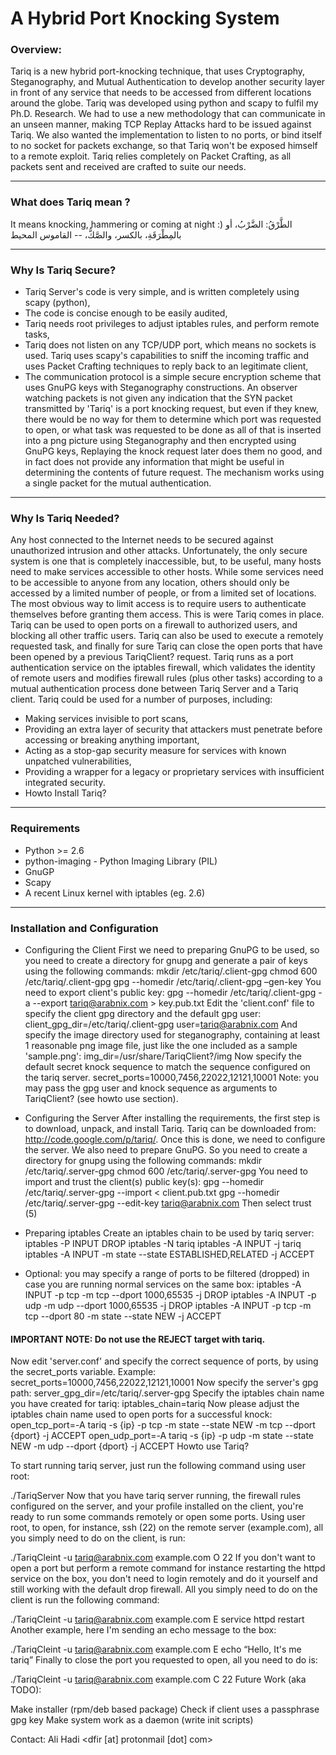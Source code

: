# A Hybrid Port Knocking System

### Overview:
Tariq is a new hybrid port-knocking technique, that uses Cryptography, Steganography, and Mutual Authentication to develop another security layer in front of any service that needs to be accessed from different locations around the globe. Tariq was developed using python and scapy to fulfil my Ph.D. Research. We had to use a new methodology that can communicate in an unseen manner, making TCP Replay Attacks hard to be issued against Tariq. We also wanted the implementation to listen to no ports, or bind itself to no socket for packets exchange, so that Tariq won't be exposed himself to a remote exploit. Tariq relies completely on Packet Crafting, as all packets sent and received are crafted to suite our needs.

---
### What does Tariq mean ?
It means knocking, hammering or coming at night :)
الطَّرْقُ: الضَّرْبُ، أو بالمِطْرَقَةِ، بالكسر، والصَّكُّ، -- القاموس المحيط

---
### Why Is Tariq Secure?
- Tariq Server's code is very simple, and is written completely using scapy (python),
- The code is concise enough to be easily audited,
- Tariq needs root privileges to adjust iptables rules, and perform remote tasks,
- Tariq does not listen on any TCP/UDP port, which means no sockets is used. Tariq uses scapy's capabilities to sniff the incoming traffic and uses Packet Crafting techniques to reply back to an legitimate client,
- The communication protocol is a simple secure encryption scheme that uses GnuPG keys with Steganography constructions. An observer watching packets is not given any indication that the SYN packet transmitted by 'Tariq' is a port knocking request, but even if they knew, there would be no way for them to determine which port was requested to open, or what task was requested to be done as all of that is inserted into a png picture using Steganography and then encrypted using GnuPG keys,
Replaying the knock request later does them no good, and in fact does not provide any information that might be useful in determining the contents of future request. The mechanism works using a single packet for the mutual authentication.

---
### Why Is Tariq Needed?
Any host connected to the Internet needs to be secured against unauthorized intrusion and other attacks. Unfortunately, the only secure system is one that is completely inaccessible, but, to be useful, many hosts need to make services accessible to other hosts. While some services need to be accessible to anyone from any location, others should only be accessed by a limited number of people, or from a limited set of locations. The most obvious way to limit access is to require users to authenticate themselves before granting them access. This is were Tariq comes in place. Tariq can be used to open ports on a firewall to authorized users, and blocking all other traffic users. Tariq can also be used to execute a remotely requested task, and finally for sure Tariq can close the open ports that have been opened by a previous TariqClient? request. Tariq runs as a port authentication service on the iptables firewall, which validates the identity of remote users and modifies firewall rules (plus other tasks) according to a mutual authentication process done between Tariq Server and a Tariq client. Tariq could be used for a number of purposes, including:
- Making services invisible to port scans,
- Providing an extra layer of security that attackers must penetrate before accessing or breaking anything important,
- Acting as a stop-gap security measure for services with known unpatched vulnerabilities,
- Providing a wrapper for a legacy or proprietary services with insufficient integrated security.
- Howto Install Tariq?

---
### Requirements
- Python >= 2.6
- python-imaging - Python Imaging Library (PIL)
- GnuGP
- Scapy
- A recent Linux kernel with iptables (eg. 2.6)

---
### Installation and Configuration
- Configuring the Client
First we need to preparing GnuPG to be used, so you need to create a directory for gnupg and generate a pair of keys using the following commands: mkdir /etc/tariq/.client-gpg chmod 600 /etc/tariq/.client-gpg gpg --homedir /etc/tariq/.client-gpg –gen-key
You need to export client's public key: gpg --homedir /etc/tariq/.client-gpg -a --export tariq@arabnix.com > key.pub.txt
Edit the 'client.conf' file to specify the client gpg directory and the default gpg user: client_gpg_dir=/etc/tariq/.client-gpg user=tariq@arabnix.com
And specify the image directory used for steganography, containing at least 1 reasonable png image file, just like the one included as a sample 'sample.png': img_dir=/usr/share/TariqClient?/img
Now specify the default secret knock sequence to match the sequence configured on the tariq server.
secret_ports=10000,7456,22022,12121,10001
Note: you may pass the gpg user and knock sequence as arguments to TariqClient? (see howto use section).

- Configuring the Server
After installing the requirements, the first step is to download, unpack, and install Tariq. Tariq can be downloaded from: http://code.google.com/p/tariq/. Once this is done, we need to configure the server. We also need to prepare GnuPG. So you need to create a directory for gnupg using the following commands: mkdir /etc/tariq/.server-gpg chmod 600 /etc/tariq/.server-gpg
You need to import and trust the client(s) public key(s): gpg --homedir /etc/tariq/.server-gpg --import < client.pub.txt gpg --homedir /etc/tariq/.server-gpg --edit-key tariq@arabnix.com
Then select trust (5)
- Preparing iptables
Create an iptables chain to be used by tariq server: iptables -P INPUT DROP iptables -N tariq iptables -A INPUT -j tariq iptables -A INPUT -m state --state ESTABLISHED,RELATED -j ACCEPT
- Optional:
you may specify a range of ports to be filtered (dropped) in case you are running normal services on the same box: iptables -A INPUT -p tcp -m tcp --dport 1000,65535 -j DROP iptables -A INPUT -p udp -m udp --dport 1000,65535 -j DROP iptables -A INPUT -p tcp -m tcp --dport 80 -m state --state NEW -j ACCEPT

#### IMPORTANT NOTE: Do not use the REJECT target with tariq.
Now edit 'server.conf' and specify the correct sequence of ports, by using the secret_ports variable. Example: secret_ports=10000,7456,22022,12121,10001
Now specify the server's gpg path: server_gpg_dir=/etc/tariq/.server-gpg
Specify the iptables chain name you have created for tariq: iptables_chain=tariq
Now please adjust the iptables chain name used to open ports for a successful knock: open_tcp_port=-A tariq -s {ip} -p tcp -m state --state NEW -m tcp --dport {dport} -j ACCEPT open_udp_port=-A tariq -s {ip} -p udp -m state --state NEW -m udp --dport {dport} -j ACCEPT
Howto use Tariq?

To start running tariq server, just run the following command using user root:

./TariqServer
Now that you have tariq server running, the firewall rules configured on the server, and your profile installed on the client, you're ready to run some commands remotely or open some ports. Using user root, to open, for instance, ssh (22) on the remote server (example.com), all you simply need to do on the client, is run:

./TariqCleint -u tariq@arabnix.com example.com O 22
If you don't want to open a port but perform a remote command for instance restarting the httpd service on the box, you don't need to login remotely and do it yourself and still working with the default drop firewall. All you simply need to do on the client is run the following command:

./TariqCleint -u tariq@arabnix.com example.com E service httpd restart
Another example, here I'm sending an echo message to the box:

./TariqCleint -u tariq@arabnix.com example.com E echo “Hello, It's me tariq”
Finally to close the port you requested to open, all you need to do is:

./TariqCleint -u tariq@arabnix.com example.com C 22
Future Work (aka TODO):

Make installer (rpm/deb based package)
Check if client uses a passphrase gpg key
Make system work as a daemon (write init scripts)

Contact: Ali Hadi <dfir [at] protonmail [dot] com>
